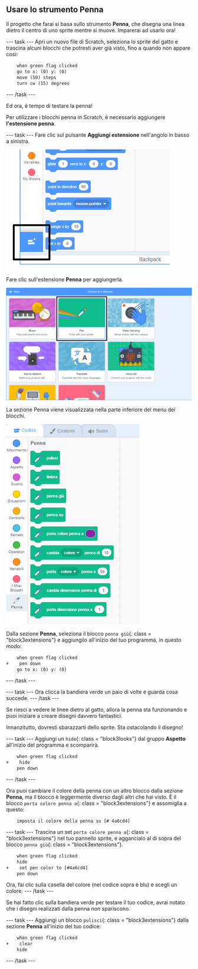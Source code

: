 ## Usare lo strumento Penna

Il progetto che farai si basa sullo strumento **Penna**, che disegna una linea dietro il centro di uno sprite mentre si muove. Imparerai ad usarlo ora!

\--- task \--- Apri un nuovo file di Scratch, seleziona lo sprite del gatto e trascina alcuni blocchi che potresti aver già visto, fino a quando non appare così:

```blocks3
    when green flag clicked
    go to x: (0) y: (0)
    move (50) steps
    turn cw (15) degrees
```

\--- /task \---

Ed ora, è tempo di testare la penna!

Per utilizzare i blocchi penna in Scratch, è necessario aggiungere **l'estensione penna**.

\--- task \--- Fare clic sul pulsante **Aggiungi estensione** nell'angolo in basso a sinistra.

![aggiungi il pulsante di estensione evidenziato](images/add-extension-annotated.png)

Fare clic sull'estensione **Penna** per aggiungerla.

![estensione penna evidenziata](images/click-pen-annotated.png)

La sezione Penna viene visualizzata nella parte inferiore del menu dei blocchi.

![blocchi di estensione della penna](images/pen-extension-blocks.png)

Dalla sezione **Penna**, seleziona il blocco `penna giù`{: class = "block3extensions"} e aggiungilo all'inizio del tuo programma, in questo modo:

```blocks3
    when green flag clicked
+    pen down
    go to x: (0) y: (0)
```

\--- /task \---

\--- task \--- Ora clicca la bandiera verde un paio di volte e guarda cosa succede. \--- /task \---

Se riesci a vedere le linee dietro al gatto, allora la penna sta funzionando e puoi iniziare a creare disegni davvero fantastici.

Innanzitutto, dovresti sbarazzarti dello sprite. Sta ostacolando il disegno!

\--- task \--- Aggiungi un `hide`{: class = "block3looks"} dal gruppo **Aspetto** all'inizio del programma e scomparirà.

```blocks3
    when green flag clicked
+    hide
    pen down
```

\--- /task \---

Ora puoi cambiare il colore della penna con un altro blocco dalla sezione **Penna**, ma il blocco è leggermente diverso dagli altri che hai visto. È il blocco `porta colore penna a`{: class = "block3extensions"} e assomiglia a questo:

```blocks3
    imposta il colore della penna su [# 4a6cd4]
```

\--- task \--- Trascina un set `porta colore penna a`{: class = "block3extensions"} nel tuo pannello sprite, e aggancialo al di sopra del blocco `penna giù`{: class = "block3extensions"}.

```blocks3
    when green flag clicked
    hide
+    set pen color to [#4a6cd4]
    pen down
```

Ora, fai clic sulla casella del colore (nel codice sopra è blu) e scegli un colore. \--- /task \---

Se hai fatto clic sulla bandiera verde per testare il tuo codice, avrai notato che i disegni realizzati dalla penna non spariscono.

\--- task \--- Aggiungi un blocco `pulisci`{: class = "block3extensions"} dalla sezione **Penna** all'inizio del tuo codice:

```blocks3
    when green flag clicked
+    clear
    hide
```

\--- /task \---